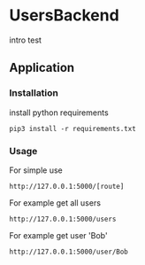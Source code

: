 # UsersBackend
intro test 
## Application
### Installation
install python requirements
```
pip3 install -r requirements.txt
```
### Usage
For simple use
```
http://127.0.0.1:5000/[route]
```
For example get all users
```
http://127.0.0.1:5000/users
```
For example get user 'Bob'
```
http://127.0.0.1:5000/user/Bob
```

